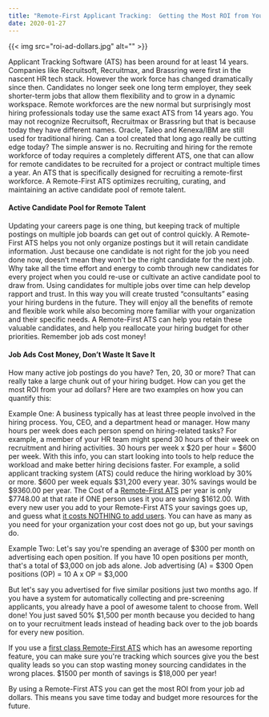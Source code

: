 ```yaml
---
title: "Remote-First Applicant Tracking:  Getting the Most ROI from Your Ad Dollars"
date: 2020-01-27
---
```

{{< img src="roi-ad-dollars.jpg" alt="" >}}

Applicant Tracking Software (ATS) has been around for at least 14 years.  Companies like Recruitsoft, Recruitmax, and Brassring were first in the nascent HR tech stack.  However the work force has changed dramatically since then.  Candidates no longer seek one long term employer, they seek shorter-term jobs that allow them flexibility and to grow in a dynamic workspace.
Remote workforces are the new normal but surprisingly most hiring professionals today use the same exact ATS from 14 years ago.  You may not recognize Recruitsoft, Recruitmax or Brassring but that is because today they have different names.  Oracle, Taleo and Kenexa/IBM are still used for traditional hiring.  Can a tool created that long ago really be cutting edge today?  The simple answer is no.  Recruiting and hiring for the remote workforce of today requires a completely different ATS, one that can allow for remote candidates to be recruited for a project or contract multiple times a year.  An ATS that is specifically designed for recruiting a remote-first workforce.  A Remote-First ATS optimizes recruiting, curating, and maintaining an active candidate pool of remote talent.

#### Active Candidate Pool for Remote Talent
Updating your careers page is one thing, but keeping track of multiple postings on multiple job boards can get out of control quickly.  A Remote-First ATS helps you not only organize postings but it will retain candidate information.  Just because one candidate is not right for the job you need done now, doesn’t mean they won’t be the right candidate for the next job.  Why take all the time effort and energy to comb through new candidates for every project when you could re-use or cultivate an active candidate pool to draw from.  Using candidates for multiple jobs over time can help develop rapport and trust.  In this way you will create trusted “consultants” easing your hiring burdens in the future.  They will enjoy all the benefits of remote and flexible work while also becoming more familiar with your organization and their specific needs.  A Remote-First ATS can help you retain these valuable candidates, and help you reallocate your hiring budget for other priorities.  Remember job ads cost money!

#### Job Ads Cost Money, Don’t Waste It Save It
How many active job postings do you have?  Ten, 20, 30 or more?  That can really take a large chunk out of your hiring budget.  How can you get the most ROI from your ad dollars?  Here are two examples on how you can quantify this:

Example One:
A business typically has at least three people involved in the hiring process.  You, CEO, and a department head or manager.  How many hours per week does each person spend on hiring-related tasks? For example, a member of your HR team might spend 30 hours of their week on recruitment and hiring activities. 30 hours per week x $20 per hour = $600 per week. With this info, you can start looking into tools to help reduce the workload and make better hiring decisions faster. For example, a solid applicant tracking system (ATS) could reduce the hiring workload by 30% or more. $600 per week equals $31,200 every year. 30% savings would be $9360.00 per year. The Cost of a [Remote-First ATS](/) per year is only $7748.00 at that rate if ONE person uses it you are saving $1612.00. With every new user you add to your Remote-First ATS your savings goes up, and guess what [it costs NOTHING to add users](/). You can have as many as you need for your organization your cost does not go up, but your savings do.

Example Two:
Let's say you're spending an average of $300 per month on advertising each open position. If you have 10 open positions per month, that's a total of $3,000 on job ads alone.
Job advertising (A) = $300
Open positions (OP) = 10
A x OP = $3,000

But let's say you advertised for five similar positions just two months ago. If you have a system for automatically collecting and pre-screening applicants, you already have a pool of awesome talent to choose from. Well done! You just saved 50% $1,500 per month because you decided to hang on to your recruitment leads instead of heading back over to the job boards for every new position.

If you use a [first class Remote-First ATS](/) which has an awesome reporting feature, you can make sure you're tracking which sources give you the best quality leads so you can stop wasting money sourcing candidates in the wrong places. $1500 per month of savings is $18,000 per year!

By using a Remote-First ATS you can get the most ROI from your job ad dollars.  This means you save time today and budget more resources for the future.
